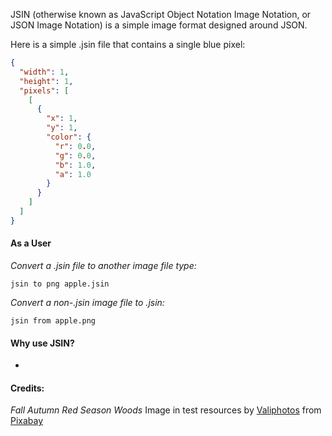 JSIN (otherwise known as JavaScript Object Notation Image Notation, or JSON Image Notation) is a simple image format designed around JSON. 

Here is a simple .jsin file that contains a single blue pixel:
```json
{
  "width": 1,
  "height": 1,
  "pixels": [
    [
      {
        "x": 1,
        "y": 1,
        "color": {
          "r": 0.0,
          "g": 0.0,
          "b": 1.0,
          "a": 1.0
        }
      }
    ]
  ]
}
```

#### As a User
*Convert a .jsin file to another image file type:*

`jsin to png apple.jsin`


*Convert a non-.jsin image file to .jsin:*

`jsin from apple.png`

#### Why use JSIN?
- []()

#### Credits:

*Fall Autumn Red Season Woods* Image in test resources by <a href="https://pixabay.com/users/valiphotos-1720744/?utm_source=link-attribution&amp;utm_medium=referral&amp;utm_campaign=image&amp;utm_content=1072821">Valiphotos</a> from <a href="https://pixabay.com/?utm_source=link-attribution&amp;utm_medium=referral&amp;utm_campaign=image&amp;utm_content=1072821">Pixabay</a>